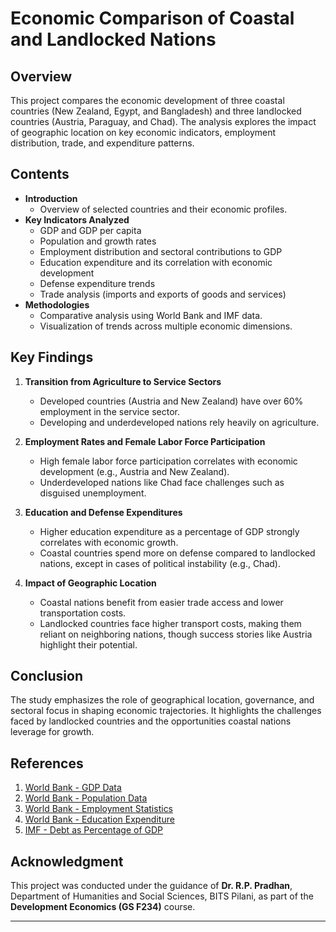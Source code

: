# Economic Comparison of Coastal and Landlocked Nations

## Overview
This project compares the economic development of three coastal countries (New Zealand, Egypt, and Bangladesh) and three landlocked countries (Austria, Paraguay, and Chad). The analysis explores the impact of geographic location on key economic indicators, employment distribution, trade, and expenditure patterns.

## Contents
- **Introduction**
  - Overview of selected countries and their economic profiles.
- **Key Indicators Analyzed**
  - GDP and GDP per capita
  - Population and growth rates
  - Employment distribution and sectoral contributions to GDP
  - Education expenditure and its correlation with economic development
  - Defense expenditure trends
  - Trade analysis (imports and exports of goods and services)
- **Methodologies**
  - Comparative analysis using World Bank and IMF data.
  - Visualization of trends across multiple economic dimensions.

## Key Findings
1. **Transition from Agriculture to Service Sectors**
   - Developed countries (Austria and New Zealand) have over 60% employment in the service sector.
   - Developing and underdeveloped nations rely heavily on agriculture.

2. **Employment Rates and Female Labor Force Participation**
   - High female labor force participation correlates with economic development (e.g., Austria and New Zealand).
   - Underdeveloped nations like Chad face challenges such as disguised unemployment.

3. **Education and Defense Expenditures**
   - Higher education expenditure as a percentage of GDP strongly correlates with economic growth.
   - Coastal countries spend more on defense compared to landlocked nations, except in cases of political instability (e.g., Chad).

4. **Impact of Geographic Location**
   - Coastal nations benefit from easier trade access and lower transportation costs.
   - Landlocked countries face higher transport costs, making them reliant on neighboring nations, though success stories like Austria highlight their potential.

## Conclusion
The study emphasizes the role of geographical location, governance, and sectoral focus in shaping economic trajectories. It highlights the challenges faced by landlocked countries and the opportunities coastal nations leverage for growth.

## References
1. [World Bank - GDP Data](https://data.worldbank.org/indicator/NY.GDP.MKTP.CD)
2. [World Bank - Population Data](https://data.worldbank.org/indicator/SP.POP.TOTL)
3. [World Bank - Employment Statistics](https://data.worldbank.org/indicator/SL.EMP.TOTL.SP.ZS)
4. [World Bank - Education Expenditure](https://data.worldbank.org/indicator/SE.XPD.TOTL.GD.ZS)
5. [IMF - Debt as Percentage of GDP](https://www.imf.org/external/datamapper/G_XWDG_G01_GDP_PT@FM)

## Acknowledgment
This project was conducted under the guidance of **Dr. R.P. Pradhan**, Department of Humanities and Social Sciences, BITS Pilani, as part of the **Development Economics (GS F234)** course.

---

